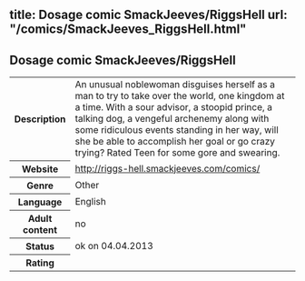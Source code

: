 title: Dosage comic SmackJeeves/RiggsHell
url: "/comics/SmackJeeves_RiggsHell.html"
---
Dosage comic SmackJeeves/RiggsHell
-----------------------------------------

<table class="comicinfo">
<tr>
<th>Description</th><td>An unusual noblewoman disguises herself as a man to try to take over the world, one kingdom at a time. With a sour advisor, a stoopid prince, a talking dog, a vengeful archenemy along with some ridiculous events standing in her way, will she be able to accomplish her goal or go crazy trying? Rated Teen for some gore and swearing.</td>
</tr>
<tr>
<th>Website</th><td><a href="http://riggs-hell.smackjeeves.com/comics/">http://riggs-hell.smackjeeves.com/comics/</a></td>
</tr>
<tr>
<th>Genre</th><td>Other</td>
</tr>
<tr>
<th>Language</th><td>English</td>
</tr>
<tr>
<th>Adult content</th><td>no</td>
</tr>
<tr>
<th>Status</th><td>ok on 04.04.2013</td>
</tr>
<tr>
<th>Rating</th><td><div class="g-plusone" data-size="standard" data-annotation="bubble"
 data-href="http://riggs-hell.smackjeeves.com/comics/"></div></td>
</tr>
</table>
<script type="text/javascript">
  (function() {
    var po = document.createElement('script'); po.type = 'text/javascript'; po.async = true;
    po.src = 'https://apis.google.com/js/plusone.js';
    var s = document.getElementsByTagName('script')[0]; s.parentNode.insertBefore(po, s);
  })();
</script>
